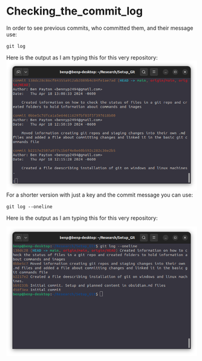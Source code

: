 # Checking_the_commit_log

In order to see previous commits, who committed them, and their message use:
```git
git log
```
Here is the output as I am typing this for this very repository:
![](https://github.com/vyas-research-group/Setup_Git/blob/main/Images/git_log_output.png?raw=true)
For a shorter version with just a key and the commit message you can use:
```git
git log --oneline
```
Here is the output as I am typing this for this very repository:

![git_log_oneline_output](https://github.com/vyas-research-group/Setup_Git/blob/main/Images/git_log_oneline_output.png?raw=true)
